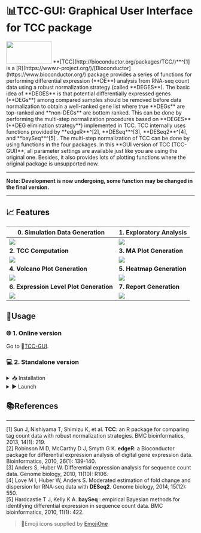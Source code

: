 

# 📊TCC-GUI: Graphical User Interface for TCC package



<img src="https://raw.githubusercontent.com/swsoyee/TCC-GUI/master/TCC-GUI/www/tccLogo.png" width="121" height="60">  
**[TCC](http://bioconductor.org/packages/TCC/)**^[1] is a [R](https://www.r-project.org/)/[Bioconductor](https://www.bioconductor.org/) package provides a series of functions for performing differential expression  (**DE**)  analysis from RNA-seq count data using a robust normalization strategy (called **DEGES**).  
The basic idea of **DEGES** is that potential differentially expressed genes (**DEGs**) among compared samples should be removed before data normalization to obtain a well-ranked gene list where true **DEGs** are top-ranked and **non-DEGs** are bottom ranked. This can be done by performing the multi-step normalization procedures based on **DEGES** (**DEG elimination strategy**) implemented in TCC.    
TCC internally uses functions provided by **edgeR**^[2], **DESeq**^[3], **DESeq2**^[4], and **baySeq**^[5] . The multi-step normalization of TCC can be done by using functions in the four packages.   
In this **GUI version of TCC (TCC-GUI)**, all parameter settings are available just like you are using the original one. Besides, it also provides lots of plotting functions where the original package is unsupported now.   

---

**Note: Development is now undergoing, some function may be changed in the final version.**

---

## 📈 Features

| 0. Simulation Data Generation                                | 1. Exploratory Analysis                                      |
| ------------------------------------------------------------ | ------------------------------------------------------------ |
| <img src="https://raw.githubusercontent.com/swsoyee/TCC-GUI/master/ScreenShot/beta1.png"> | <img src="https://raw.githubusercontent.com/swsoyee/TCC-GUI/master/ScreenShot/beta2.png"> |
| **2. TCC Computation**                                       | **3. MA Plot Generation**                                    |
| <img src="https://raw.githubusercontent.com/swsoyee/TCC-GUI/master/ScreenShot/beta3.png"> | <img src="https://raw.githubusercontent.com/swsoyee/TCC-GUI/master/ScreenShot/beta4.png"> |
| **4. Volcano Plot Generation**                               | **5. Heatmap Generation**                                    |
| <img src="https://raw.githubusercontent.com/swsoyee/TCC-GUI/master/ScreenShot/beta5.png"> | <img src="https://raw.githubusercontent.com/swsoyee/TCC-GUI/master/ScreenShot/beta7.png"> |
| **6. Expression Level Plot Generation**                      | **7. Report Generation**                                     |
| <img src="https://raw.githubusercontent.com/swsoyee/TCC-GUI/master/ScreenShot/beta8.png"> | <img src="https://raw.githubusercontent.com/swsoyee/TCC-GUI/master/ScreenShot/beta9.png"> |

## 📔Usage

### 🌐 1. Online version  
Go to 🔗[TCC-GUI](https://infinityloop.shinyapps.io/TCC-GUI/).  

### 💻 2. Standalone version  
<details>
<summary>📥 Installation</summary>
Make sure that you have already installed those packages in your environment.

`shiny`, `shinydashboard`, `shinyWidgets`, `plotly`, `dplyr`, `TCC`, `DT`, `heatmaply`,  `rmarkdown`, `data.table`, `tidyr`, `RColorBrewer`, `utils`, `knitr`, `cluster`, `shinycssloaders`, `shinyBS`.

If any package is missing, Please run the following command in your **RStudio** and it will install all packages automatically.

```R
# Part1. Install via CRAN
libs <- c("shiny",
          "shinydashboard", 
          "shinyWidgets", 
          "plotly", 
          "dplyr", 
          "DT", 
          "heatmaply",
          "tidyr",
          "utils",
          "rmarkdown",
          "data.table",
          "RColorBrewer",
          "knitr",
          "cluster",
          "shinycssloaders",
          "shinyBS")

for (i in libs){
  if( !is.element(i, .packages(all.available = TRUE)) ) {
    install.packages(i)
  }
}

# Part2. Install via Bioconductor
if( !is.element("TCC", .packages(all.available = TRUE)) ) {
    ## try http:// if https:// URLs are not supported
    source("https://bioconductor.org/biocLite.R")
    biocLite("TCC")
}
```
</details>
<details>
<summary>▶ Launch</summary>
Run the following command to launch `TCC-GUI` in your local environment, then it will download `TCC-GUI` automatically from github and launch.  

##### Method 1  
```R
shiny::runGitHub("TCC-GUI", "swsoyee", subdir = "TCC-GUI", launch.browser = TRUE)
```
This method always download the source code from github before launching, so maybe you can try to download all the source code by yourself and launch it.   
##### Method 2  
1. Click `Clone or download` button on the top of this page, then click `Download ZIP`;  
2. Unzip the file to your working directory (use `getwd()` to know your working directory);  
3. Run the code of launching (according to your structure of working directory it may be different).   

   ```R
   shiny::runApp("TCC-GUI-master//TCC-GUI", launch.browser = TRUE)
   ```
4. Enjoy your analysis on `TCC-GUI`!  
</details>

## 📚References

------

[1] Sun J, Nishiyama T, Shimizu K, et al. **TCC**: an R package for comparing tag count data with robust normalization strategies. BMC bioinformatics, 2013, 14(1): 219.  
[2] Robinson M D, McCarthy D J, Smyth G K. **edgeR**: a Bioconductor package for differential expression analysis of digital gene expression data. Bioinformatics, 2010, 26(1): 139-140.  
[3] Anders S, Huber W. Differential expression analysis for sequence count data. Genome biology, 2010, 11(10): R106.   
[4] Love M I, Huber W, Anders S. Moderated estimation of fold change and dispersion for RNA-seq data with **DESeq2**. Genome biology, 2014, 15(12): 550.  
[5] Hardcastle T J, Kelly K A. **baySeq** : empirical Bayesian methods for identifying differential expression in sequence count data. BMC bioinformatics, 2010, 11(1): 422.  



> 🔗Emoji icons supplied by [EmojiOne](https://www.emojione.com/)
